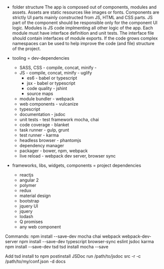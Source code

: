 

- folder structure
    The app is composed out of components, modules and assets.
    Assets are static resources like images or fonts.
    Components are strictly UI parts mainly constructed from JS, HTML and CSS parts. JS part of the component should be responsible only for the component UI logic.
    Modules is JS code implmenting all other logic of the app.
    Each module must have interface definition and unit tests.
    The interface file should contain interfaces of module exports.
    If the code grows complex namespaces can be used to help improve the code (and file) structure of the project.
    

- tooling = dev-dependencies
    - SASS, CSS - compile, concat, minify -
    - JS - compile, concat, minify - uglify
        - es6 - babel or typescript
        - jsx - babel or typescript
        - code quality - jshint
        - source maps
    - module bundler - webpack
    - web components - vulcanize
    - typescript
    - documentation - jsdoc
    - unit tests - test framework mocha, chai
    - code coverage - blanket
    - task runner - gulp, grunt
    - test runner - karma
    - headless browser - phantomjs
    - dependency manager
    - packager - bower, npm, webpack
    - live reload - webpack dev server, browser sync
    

- frameworks, libs, widgets, components = project dependencies
    - reactjs
    - angular 2
    - polymer
    - redux
    - material design
    - bootstrap
    - jquery UI
    - jquery
    - lodash
    - Q promises
    - any web component


Commands:
npm install --save-dev mocha chai webpack webpack-dev-server
npm install --save-dev typescript browser-sync eslint jsdoc karma
npm install --save-dev tsd
tsd install mocha --save


Add tsd install to npm postinstall
JSDoc run
/path/to/jsdoc src -r -c /path/to/my/conf.json -d docs